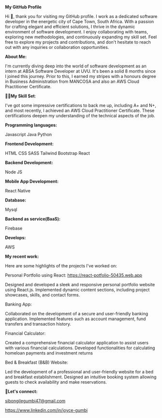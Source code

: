 **My GitHub Profile**


Hi 👋, thank you for visiting my GitHub profile. I work as a dedicated software developer in the energetic city of Cape Town, South Africa. With a passion for crafting elegant and efficient solutions, I thrive in the dynamic environment of software development. I enjoy collaborating with teams, exploring new methodologies, and continuously expanding my skill set. Feel free to explore my projects and contributions, and don't hesitate to reach out with any inquiries or collaboration opportunities.



**About Me:**

I'm currently diving deep into the world of software development as an intern at ABSA Software Developer at UVU. It's been a solid 8 months since I joined this journey. Prior to this, I earned my stripes with a  honours degree in Business Administration from MANCOSA and also an AWS Cloud Practitioner Certificate.



**👩‍💻My Skill Set**:


I've got some impressive certifications to back me up, including A+ and N+, and most recently, I achieved an AWS Cloud Practitioner Certificate. These certifications deepen my understanding of the technical aspects of the job.

**Programming languages:**


Javascript
Java
Python

**Frontend Development:**


HTML
CSS
SASS
Tailwind
Bootstrap
React

**Backend Development:**


Node JS

**Mobile App Development:**


React Native

**Database:**


Mysql

**Backend as service(BaaS):**


Firebase

**Develops:**


AWS






**My recent work:**


Here are some highlights of the projects I've worked on:

Personal Portfolio using React: https://react-potfolio-50435.web.app


Designed and developed a sleek and responsive personal portfolio website using React.js.
Implemented dynamic content sections, including project showcases, skills, and contact forms.


Banking App:


Collaborated on the development of a secure and user-friendly banking application.
Implemented features such as account management, fund transfers and transaction history.


Financial Calculator:


Created a comprehensive financial calculator application to assist users with various financial calculations.
Developed functionalities for calculating homeloan payments and investment returns

Bed & Breakfast (B&B) Website:


Led the development of a professional and user-friendly website for a bed and breakfast establishment.
Designed an intuitive booking system allowing guests to check availability and make reservations.


**📱Let's connect:**


sibongilegumbi47@gmail.com


https://www.linkedin.com/in/joyce-gumbi







